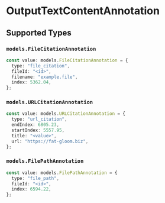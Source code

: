 # OutputTextContentAnnotation


## Supported Types

### `models.FileCitationAnnotation`

```typescript
const value: models.FileCitationAnnotation = {
  type: "file_citation",
  fileId: "<id>",
  filename: "example.file",
  index: 5362.04,
};
```

### `models.URLCitationAnnotation`

```typescript
const value: models.URLCitationAnnotation = {
  type: "url_citation",
  endIndex: 6805.23,
  startIndex: 5557.95,
  title: "<value>",
  url: "https://fat-gloom.biz",
};
```

### `models.FilePathAnnotation`

```typescript
const value: models.FilePathAnnotation = {
  type: "file_path",
  fileId: "<id>",
  index: 6594.22,
};
```

